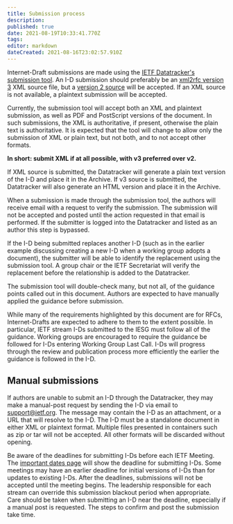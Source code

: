 ```yaml
---
title: Submission process
description: 
published: true
date: 2021-08-19T10:33:41.770Z
tags: 
editor: markdown
dateCreated: 2021-08-16T23:02:57.910Z
---
```


Internet-Draft submissions are made using the [IETF Datatracker's submission tool](https://datatracker.ietf.org/submit). An I-D submission should preferably be an [xml2rfc version 3](https://rfc-editor.org/info/rfc7991) XML source file, but a [version 2 source](https://rfc-editor.org/info/rfc7749) will be accepted. If an XML source is not available, a plaintext submission will be accepted.

Currently, the submission tool will accept both an XML and plaintext submission, as well as PDF and PostScript versions of the document. In such submissions, the XML is authoritative, if present, otherwise the plain text is authoritative. It is expected that the tool will change to allow only the submission of XML or plain text, but not both, and to not accept other formats.

**In short: submit XML if at all possible, with v3 preferred over v2.**

If XML source is submitted, the Datatracker will generate a plain text version of the I-D and place it in the Archive. If v3 source is submitted, the Datatracker will also generate an HTML version and place it in the Archive.

When a submission is made through the submission tool, the authors will receive email with a request to verify the submission. The submission will not be accepted and posted until the action requested in that email is performed. If the submitter is logged into the Datatracker and listed as an author this step is bypassed.

If the I-D being submitted replaces another I-D (such as in the earlier example discussing creating a new I-D when a working group adopts a document), the submitter will be able to identify the replacement using the submission tool. A group chair or the IETF Secretariat will verify the replacement before the relationship is added to the Datatracker.

The submission tool will double-check many, but not all, of the guidance points called out in this document. Authors are expected to have manually applied the guidance before submission.

While many of the requirements highlighted by this document are for RFCs, Internet-Drafts are expected to adhere to them to the extent possible. In particular, IETF stream I-Ds submitted to the IESG must follow all of the guidance. Working groups are encouraged to require the guidance be followed for I-Ds entering Working Group Last Call. I-Ds will progress through the review and publication process more efficiently the earlier the guidance is followed in the I-D.

## Manual submissions

If authors are unable to submit an I-D through the Datatracker, they may make a manual-post request by sending the I-D via email to support@ietf.org. The message may contain the I-D as an attachment, or a URL that will resolve to the I-D. The I-D must be a standalone document in either XML or plaintext format. Multiple files presented in containers such as zip or tar will not be accepted. All other formats will be discarded without opening.

Be aware of the deadlines for submitting I-Ds before each IETF Meeting. The [important dates page](https://datatracker.ietf.org/meeting/important-dates) will show the deadline for submitting I-Ds. Some meetings may have an earlier deadline for initial versions of I-Ds than for updates to existing I-Ds. After the deadlines, submissions will not be accepted until the meeting begins. The leadership responsible for each stream can override this submission blackout period when appropriate. Care should be taken when submitting an I-D near the deadline, especially if a manual post is requested. The steps to confirm and post the submission take time.
